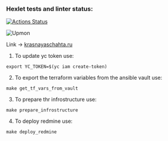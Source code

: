### Hexlet tests and linter status:
[![Actions Status](https://github.com/TARRAKAN/devops-for-programmers-project-77/actions/workflows/hexlet-check.yml/badge.svg)](https://github.com/TARRAKAN/devops-for-programmers-project-77/actions)

![Upmon](https://app.upmon.com/badge/cfc1d080-bf71-4867-a3d1-4b1d25/yZlzQ0Pc-2.svg)

Link -> [krasnayaschahta.ru](http://krasnayaschahta.ru)

1. To update yc token use:
```commandline
export YC_TOKEN=$(yc iam create-token)
```
2. To export the terraform variables from the ansible vault use:
```commandline
make get_tf_vars_from_vault
```
3. To prepare thr infrostructure use:
```commandline
make prepare_infrostructure
```
4. To deploy redmine use:
```commandline
make deploy_redmine
```
